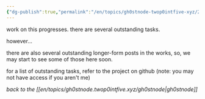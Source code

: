 ```yaml
---
{"dg-publish":true,"permalink":"/en/topics/gh0stnode-twop0intfive-xyz/2024-08-23-more-soon/","title":"coming soon:","created":"2024-10-13T16:29:44.710-04:00","updated":"2024-10-13T16:38:18.911-04:00"}
---
```



work on this progresses. there are several outstanding tasks. 

however...

there are also several outstanding longer-form posts in the works, so, we may start to see some of those here soon.

for a list of outstanding tasks, refer to the project on github (note: you may not have access if you aren't me)



*back to the [[en/topics/gh0stnode.twop0intfive.xyz/gh0stnode\|gh0stnode]]*